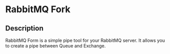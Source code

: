 # RabbitMQ Fork

## Description
RabbitMQ Form is a simple pipe tool for your RabbitMQ server. It allows you to create a pipe between Queue and Exchange.

